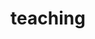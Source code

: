 ---
layout: page
permalink: /teaching/
title: teaching
description:
nav: true
dropdown: true
nav_order: 3
children: 
    - title: Informatica A
      permalink: /infoA/
    - title: IACV
      permalink: /iacv/
    - title: Computer Science
      permalink: /cs2022/
    - title: All courses
      permalink: /courses/
---